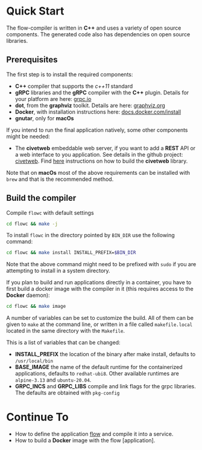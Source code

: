 # Quick Start
The flow-compiler is written in **C++** and uses a variety of open source components. The generated code also has dependencies on open source libraries. 

## Prerequisites
The first step is to install the required components:

- **C++** compiler that supports the *c++11* standard
- **gRPC** libraries and the **gRPC** compiler with the **C++** plugin. Details for your platform are here: [grpc.io](https://grpc.io/docs/languages/cpp/quickstart)
- **dot**, from the **graphviz** toolkit. Details are here: [graphviz.org](http://www.graphviz.org)
- **Docker**, with installation instructions here: [docs.docker.com/install](https://docs.docker.com/install/) 
- **gnutar**, only for **macOs**
      
If you intend to run the final application natively, some other components might be needed:

- The **civetweb** embeddable web server, if you want to add a **REST** API or a web interface to you application. See details in the github project: [civetweb](https://github.com/civetweb/civetweb). Find [here](BUILD-civetweb.md) instructions on how to build the **civetweb** library.

Note that on **macOs** most of the above requirements can be installed with `brew` and that is the recommended method.

## Build the compiler

Compile `flowc` with default settings

```bash
cd flowc && make -j
```

To install `flowc` in the directory pointed by `BIN_DIR` use the following command:
```bash
cd flowc && make install INSTALL_PREFIX=$BIN_DIR
```
Note that the above command might need to be prefixed with `sudo` if you are attempting to install in a system directory.


If you plan to build and run applications directly in a container, you have to first build a docker image with the compiler in it (this requires access to the **Docker** daemon):

```bash 
cd flowc && make image
```

A number of variables can be set to customize the build. All of them can be given to `make` at the command line, or written in a file called `makefile.local` located in the same directory with the `Makefile`.

This is a list of variables that can be changed:

- **INSTALL_PREFIX** the location of the binary after make install, defaults to `/usr/local/bin`
- **BASE_IMAGE** the name of the default runtime for the containerized applications, defaults to `redhat-ubi8`. Other available runtimes are `alpine-3.13` and `ubuntu-20.04`.
- **GRPC_INCS** and **GRPC_LIBS** compile and link flags for the grpc libraries. The defaults are obtained with `pkg-config`  

# Continue To 

- How to define the application [flow](FLOW.md) and compile it into a service.
- How to build a **Docker** image with the flow [application].
